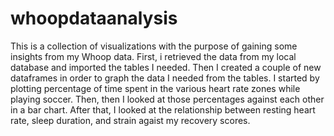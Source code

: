 # whoopdataanalysis
This is a collection of visualizations with the purpose of gaining some insights from my Whoop data. First, i retrieved the data from my local database and imported the tables I needed. Then I created a couple of new dataframes in order to graph the data I needed from the tables. I started by plotting percentage of time spent in the various heart rate zones while playing soccer. Then, then I looked at those percentages against each other in a bar chart. After that, I looked at the relationship between resting heart rate, sleep duration, and strain agaist my recovery scores.
